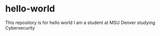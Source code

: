 # hello-world
This repository is for hello world
I am a student at MSU Denver studying Cybersecurity
